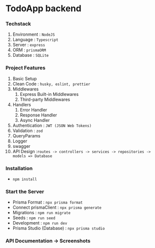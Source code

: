 # TodoApp backend

### Techstack

1. Environment : `NodeJS`
2. Language : `Typescript`
3. Server : `express`
4. ORM : `prismaORM`
5. Database : `SQLite`

### Project Features

1. Basic Setup
2. Clean Code : `husky, eslint, prettier`
3. Middlewares
   1. Express Built-in Middlewares
   2. Third-party Middlewares
4. Handlers
   1. Error Handler
   2. Response Handler
   3. Async Handler
5. Authentication : `JWT (JSON Web Tokens)`
6. Validation : `zod`
7. QueryParams
8. Logger
9. swagger
10. API Design :`routes -> controllers -> services -> repositories -> models => Database`

### Installation

- `npm install`

### Start the Server

- Prisma Format : `npx prisma format`
- Connect prismaClient : `npx prisma generate`
- Migrations : `npm run migrate`
- Seeds : `npm run seed`
- Development : `npm run dev`
- Prisma Studio (Database) : `npx prisma studio`

### API Documentation -> Screenshots
